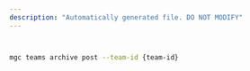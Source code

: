 ```yaml
---
description: "Automatically generated file. DO NOT MODIFY"
---
```


```bash


mgc teams archive post --team-id {team-id}

```